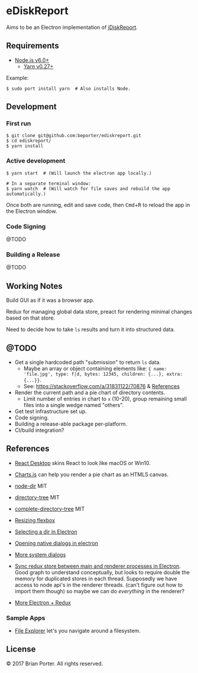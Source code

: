 # eDiskReport

Aims to be an Electron implementation of [jDiskReport](http://www.jgoodies.com/freeware/jdiskreport/).


## Requirements

* [Node.js v6.0+](https://nodejs.org/)
	* [Yarn v0.27+](https://yarnpkg.com/en/docs/install)


Example:

```shell
$ sudo port install yarn  # Also installs Node.
```


## Development

### First run

```shell
$ git clone git@github.com:beporter/ediskreport.git
$ cd ediskreport/
$ yarn install
```

### Active development

```shell
$ yarn start  # (Will launch the electron app locally.)

# In a separate terminal window:
$ yarn watch  # (Will watch for file saves and rebuild the app automatically.)
```

Once both are running, edit and save code, then <kbd>Cmd</kbd>+<kbd>R</kbd> to reload the app in the Electron window.


### Code Signing

@TODO


### Building a Release

@TODO


## Working Notes

Build GUI as if it was a browser app.

Redux for managing global data store, preact for rendering minimal changes based on that store.

Need to decide how to take `ls` results and turn it into structured data.


## @TODO

* Get a single hardcoded path "submission" to return `ls` data.
    * Maybe an array or object containing elements like: `{ name: 'file.jpg', type: f|d, bytes: 12345, children: {...}, extra: {...}}`.
    * See: https://stackoverflow.com/a/31831122/70876 & [References](#References)
* Render the current path and a pie chart of directory contents.
    * Limit number of entries in chart to `x` (10-20), group remaining small files into a single wedge named "others".
* Get test infrastructure set up.
* Code signing.
* Building a release-able package per-platform.
* CI/build integration?


## References

* [React Desktop](http://reactdesktop.js.org/demo/) skins React to look like macOS or Win10.
* [Charts.js](http://www.chartjs.org/samples/latest/charts/pie.html) can help you render a pie chart as an HTML5 canvas.
* [node-dir](https://www.npmjs.com/package/node-dir) MIT
* [directory-tree](https://www.npmjs.com/package/directory-tree) MIT
* [complete-directory-tree](https://www.npmjs.com/package/complete-directory-tree) MIT
* [Resizing flexbox](https://gist.github.com/randompast/e3d2fc4319a35858918f)
* [Selecting a dir in Electron](https://jaketrent.com/post/select-directory-in-electron/)
* [Opening native dialogs in electron](http://mylifeforthecode.com/getting-started-with-standard-dialogs-in-electron/)
* [More system dialogs](https://www.tutorialspoint.com/electron/electron_system_dialogs.htm)

* [Sync redux store between main and renderer processes in Electron](https://github.com/hardchor/electron-redux). Good graph to understand conceptually, but looks to require double the memory for duplicated stores in each thread. Supposedly we have access to node api's in the renderer threads. (can't figure out how to import them though) so maybe we can do _everything_ in the renderer?
* [More Electron + Redux](https://github.com/Shishamou/redux-electron)


### Sample Apps

* [File Explorer](https://github.com/hokein/electron-sample-apps/tree/master/file-explorer) let's you navigate around a filesystem.


## License

&copy; 2017 Brian Porter. All rights reserved.
